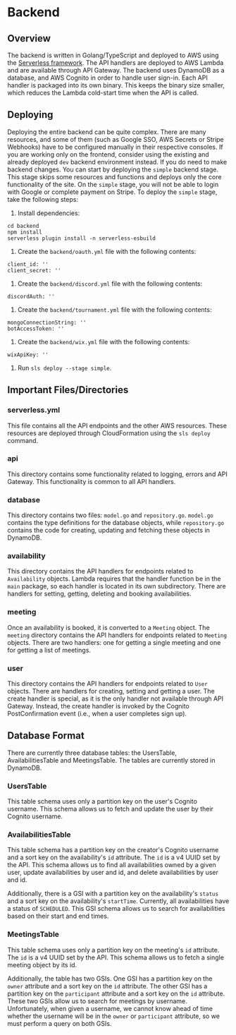 # Backend

## Overview

The backend is written in Golang/TypeScript and deployed to AWS using the [Serverless framework](https://www.serverless.com/). The API handlers are deployed to AWS
Lambda and are available through API Gateway. The backend uses DynamoDB as a database, and AWS Cognito in order to handle user sign-in. Each API handler is packaged into its own binary. This keeps the binary size smaller, which reduces the Lambda cold-start time when the API is called.

## Deploying

Deploying the entire backend can be quite complex. There are many resources, and some of them (such as Google SSO, AWS Secrets or Stripe Webhooks) have to be configured manually in their respective consoles. If you are working only on the frontend, consider using the existing and already deployed `dev` backend environment instead. If you do need to make backend changes. You can start by deploying the `simple` backend stage. This stage skips some resources and functions and deploys only the core functionality of the site. On the `simple` stage, you will not be able to login with Google or complete payment on Stripe. To deploy the `simple` stage, take the following steps:

1. Install dependencies: 

```
cd backend
npm install
serverless plugin install -n serverless-esbuild
```

1. Create the `backend/oauth.yml` file with the following contents:

```
client_id: ''
client_secret: ''
```

1. Create the `backend/discord.yml` file with the following contents:

```
discordAuth: ''
```

1. Create the `backend/tournament.yml` file with the following contents:

```
mongoConnectionString: ''
botAccessToken: ''
```

1. Create the `backend/wix.yml` file with the following contents:

```
wixApiKey: ''
```

1. Run `sls deploy --stage simple`.

## Important Files/Directories

### serverless.yml

This file contains all the API endpoints and the other AWS resources. These resources are deployed through CloudFormation using the `sls deploy` command.

### api

This directory contains some functionality related to logging, errors and API Gateway. This functionality is common to all API handlers.

### database

This directory contains two files: `model.go` and `repository.go`. `model.go` contains the type definitions for the database objects, while `repository.go` contains the code for creating, updating and fetching these objects in DynamoDB.

### availability

This directory contains the API handlers for endpoints related to `Availability` objects. Lambda requires that the handler function be in the `main` package, so each handler is located in its own subdirectory. There are handlers for setting, getting, deleting and booking availabilities.

### meeting

Once an availability is booked, it is converted to a `Meeting` object. The `meeting` directory contains the API handlers for endpoints related to `Meeting` objects. There are two handlers: one for getting a single meeting and one for getting a list of meetings.

### user

This directory contains the API handlers for endpoints related to `User` objects. There are handlers for creating, setting and getting a user. The create handler is special, as it is the only handler not available through API Gateway. Instead, the create handler is invoked by the Cognito PostConfirmation event (i.e., when a user completes sign up).

## Database Format

There are currently three database tables: the UsersTable, AvailabilitiesTable and MeetingsTable. The tables are currently stored in DynamoDB.

### UsersTable

This table schema uses only a partition key on the user's Cognito username. This schema allows us to fetch and update the user by their Cognito username.

### AvailabilitiesTable

This table schema has a partition key on the creator's Cognito username and a sort key on the availability's `id` attribute. The `id` is a v4 UUID set by the API. This schema allows us to find all availabilities owned by a given user, update availabilities by user and id, and delete availabilities by user and id.

Additionally, there is a GSI with a partition key on the availability's `status` and a sort key on the availability's `startTime`. Currently, all availabilities have a status of `SCHEDULED`. This GSI schema allows us to search for availabilities based on their start and end times.

### MeetingsTable

This table schema uses only a partition key on the meeting's `id` attribute. The `id` is a v4 UUID set by the API. This schema allows us to fetch a single meeting object by its id.

Additionally, the table has two GSIs. One GSI has a partition key on the `owner` attribute and a sort key on the `id` attribute. The other GSI has a partition key on the `participant` attribute and a sort key on the `id` attribute. These two GSIs allow us to search for meetings by username. Unfortunately, when given a username, we cannot know ahead of time whether the username will be in the `owner` or `participant` attribute, so we must perform a query on both GSIs.
